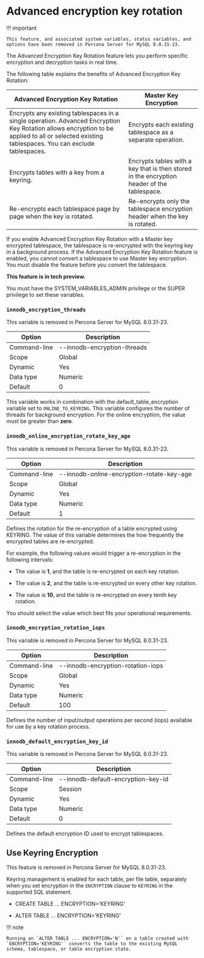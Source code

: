 # Advanced encryption key rotation

!!! important

    This feature, and associated system variables, status variables, and options have been removed in Percona Server for MySQL 8.0.31-23.

The Advanced Encryption Key Rotation feature lets you perform specific encryption and
decryption tasks in real time.

The following table explains the benefits of Advanced Encryption Key Rotation:

| Advanced Encryption Key Rotation                                                                                                                                                                | Master Key Encryption                                                                      |
|-------------------------------------------------------------------------------------------------------------------------------------------------------------------------------------------------|--------------------------------------------------------------------------------------------|
| Encrypts any existing tablespaces in a single operation. Advanced Encryption Key Rotation allows encryption to be applied to all or selected existing tablespaces. You can exclude tablespaces. | Encrypts each existing tablespace as a separate operation.                                 |
| Encrypts tables with a key from a keyring.                                                                                                                                                      | Encrypts tables with a key that is then stored in the encryption header of the tablespace. |
| Re-encrypts each tablespace page by page when the key is rotated.                                                                                                                               | Re-encrypts only the tablespace encryption header when the key is rotated.                 |

If you enable Advanced Encryption Key Rotation with a Master key encrypted
tablespace, the tablespace is re-encrypted with the keyring key in a background
process. If the Advanced Encryption Key Rotation feature is enabled, you cannot
convert a tablespace to use Master key encryption. You must disable the feature
before you convert the tablespace.

**This feature is in tech preview.**

You must have the SYSTEM_VARIABLES_ADMIN privilege or the SUPER privilege to set
these variables.

### `innodb_encryption_threads`

This variable is removed in Percona Server for MySQL 8.0.31-23.

| Option       | Description                 |
|--------------|-----------------------------|
| Command-line | --innodb-encryption-threads |
| Scope        | Global                      |
| Dynamic      | Yes                         |
| Data type    | Numeric                     |
| Default      | 0                           |

This variable works in combination with the
default_table_encryption variable set to `ONLINE_TO_KEYRING`.
This variable
configures the number of threads for background encryption. For the online
encryption, the value must be greater than **zero**.

### `innodb_online_encryption_rotate_key_age`

This variable is removed in Percona Server for MySQL 8.0.31-23.

| Option       | Description                               |
|--------------|-------------------------------------------|
| Command-line | --innodb-online-encryption-rotate-key-age |
| Scope        | Global                                    |
| Dynamic      | Yes                                       |
| Data type    | Numeric                                   |
| Default      | 1                                         |

Defines the rotation for the re-encryption of a table encrypted using KEYRING.
The value of this variable determines the how frequently the encrypted tables
are re-encrypted.

For example, the following values would trigger a re-encryption in the
following intervals:

* The value is **1**, and the table is re-encrypted on each key rotation.

* The value is **2**, and the table is re-encrypted on every other key rotation.

* The value is **10**, and the table is re-encrypted on every tenth key rotation.

You should select the value which best fits your operational requirements.

### `innodb_encryption_rotation_iops`

This variable is removed in Percona Server for MySQL 8.0.31-23.

| Option       | Description                       |
|--------------|-----------------------------------|
| Command-line | --innodb-encryption-rotation-iops |
| Scope        | Global                            |
| Dynamic      | Yes                               |
| Data type    | Numeric                           |
| Default      | 100                               |

Defines the number of input/output operations per second (iops) available for
use by a key rotation process.

### `innodb_default_encryption_key_id`

This variable is removed in Percona Server for MySQL 8.0.31-23.

| Option       | Description                        |
|--------------|------------------------------------|
| Command-line | --innodb-default-encryption-key-id |
| Scope        | Session                            |
| Dynamic      | Yes                                |
| Data type    | Numeric                            |
| Default      | 0                                  |

Defines the default encryption ID used to encrypt tablespaces.

## Use Keyring Encryption

This feature is removed in Percona Server for MySQL 8.0.31-23.

Keyring management is enabled for each table, per file table, separately when
you set encryption in the `ENCRYPTION` clause to `KEYRING` in the supported
SQL statement.

* CREATE TABLE … ENCRYPTION=’KEYRING’

* ALTER TABLE … ENCRYPTION=’KEYRING’

!!! note

    Running an `ALTER TABLE ... ENCRYPTION='N'` on a table created with `ENCRYPTION='KEYRING'` converts the table to the existing MySQL schema, tablespace, or table encryption state.
